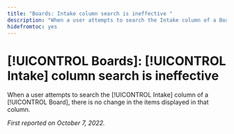 ```yaml
---
title: "Boards: Intake column search is ineffective "
description: "When a user attempts to search the Intake column of a Board, there is no change in the items displayed in that column. "
hidefromtoc: yes
---
```


# [!UICONTROL Boards]: [!UICONTROL Intake] column search is ineffective 

When a user attempts to search the [!UICONTROL Intake] column of a [!UICONTROL Board], there is no change in the items displayed in that column. 

_First reported on October 7, 2022._

